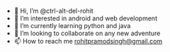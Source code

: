 - 👋 Hi, I’m @ctrl-alt-del-rohit
- 👀 I’m interested in android and web development
- 🌱 I’m currently learning python and java
- 💞️ I’m looking to collaborate on any new adventure
- 📫 How to reach me rohitpramodsingh@gmail.com

<!---
ctrl-alt-del-rohit/ctrl-alt-del-rohit is a ✨ special ✨ repository because its `README.md` (this file) appears on your GitHub profile.
You can click the Preview link to take a look at your changes.
--->
